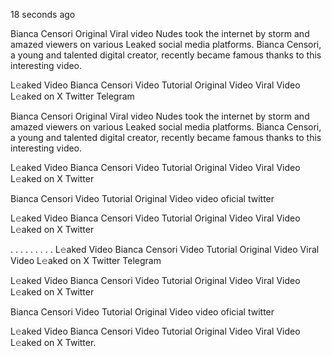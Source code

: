 18 seconds ago

Bianca Censori Original Viral video Nudes took the internet by storm and amazed viewers on various Leaked social media platforms. Bianca Censori, a young and talented digital creator, recently became famous thanks to this interesting video.

L𝚎aked Video Bianca Censori Video Tutorial Original Video Viral Video L𝚎aked on X Twitter Telegram

Bianca Censori Original Viral video Nudes took the internet by storm and amazed viewers on various Leaked social media platforms. Bianca Censori, a young and talented digital creator, recently became famous thanks to this interesting video.

L𝚎aked Video Bianca Censori Video Tutorial Original Video Viral Video L𝚎aked on X Twitter

Bianca Censori Video Tutorial Original Video video oficial twitter

L𝚎aked Video Bianca Censori Video Tutorial Original Video Viral Video L𝚎aked on X Twitter

. . . . . . . . . L𝚎aked Video Bianca Censori Video Tutorial Original Video Viral Video L𝚎aked on X Twitter Telegram

L𝚎aked Video Bianca Censori Video Tutorial Original Video Viral Video L𝚎aked on X Twitter

Bianca Censori Video Tutorial Original Video video oficial twitter

L𝚎aked Video Bianca Censori Video Tutorial Original Video Viral Video L𝚎aked on X Twitter.
